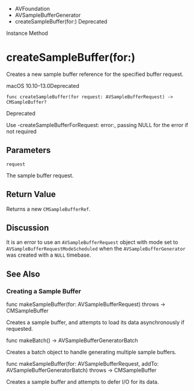 

- AVFoundation
- AVSampleBufferGenerator
-  createSampleBuffer(for:) Deprecated

Instance Method

# createSampleBuffer(for:)

Creates a new sample buffer reference for the specified buffer request.

macOS 10.10–13.0Deprecated

``` source
func createSampleBuffer(for request: AVSampleBufferRequest) -> CMSampleBuffer?
```

Deprecated

Use -createSampleBufferForRequest: error:, passing NULL for the error if not required

## Parameters 

`request`  

The sample buffer request.

## Return Value

Returns a new `CMSampleBufferRef`.

## Discussion

It is an error to use an `AVSampleBufferRequest` object with mode set to `AVSampleBufferRequestModeScheduled` when the `AVSampleBufferGenerator` was created with a `NULL` timebase.

## See Also

### Creating a Sample Buffer

func makeSampleBuffer(for: AVSampleBufferRequest) throws -> CMSampleBuffer

Creates a sample buffer, and attempts to load its data asynchronously if requested.

func makeBatch() -> AVSampleBufferGeneratorBatch

Creates a batch object to handle generating multiple sample buffers.

func makeSampleBuffer(for: AVSampleBufferRequest, addTo: AVSampleBufferGeneratorBatch) throws -> CMSampleBuffer

Creates a sample buffer and attempts to defer I/O for its data.

